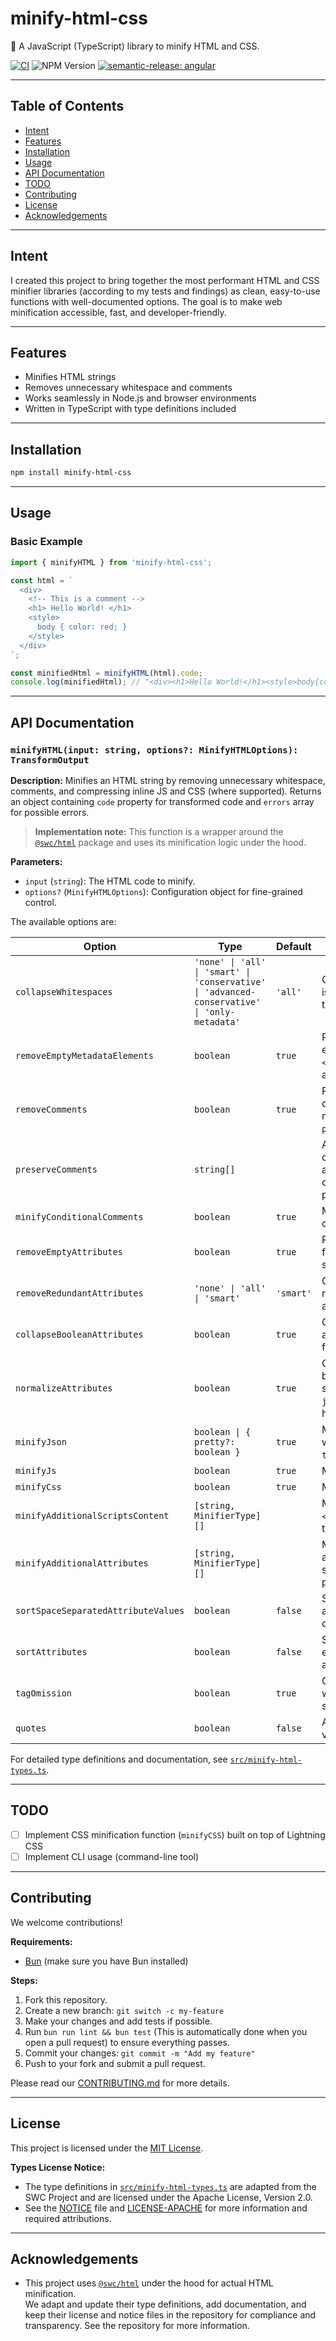 # minify-html-css

🔽 A JavaScript (TypeScript) library to minify HTML and CSS.

[![CI](https://github.com/femincan/minify-html-css/actions/workflows/ci.yml/badge.svg)](https://github.com/femincan/minify-html-css/actions/workflows/ci.yml)
![NPM Version](https://img.shields.io/npm/v/minify-html-css)
[![semantic-release: angular](https://img.shields.io/badge/semantic--release-angular-e10079?logo=semantic-release)](https://github.com/semantic-release/semantic-release)

---

## Table of Contents

- [Intent](#intent)
- [Features](#features)
- [Installation](#installation)
- [Usage](#usage)
- [API Documentation](#api-documentation)
- [TODO](#todo)
- [Contributing](#contributing)
- [License](#license)
- [Acknowledgements](#acknowledgements)

---

## Intent

I created this project to bring together the most performant HTML and CSS minifier libraries (according to my tests and findings) as clean, easy-to-use functions with well-documented options. The goal is to make web minification accessible, fast, and developer-friendly.

---

## Features

- Minifies HTML strings
- Removes unnecessary whitespace and comments
- Works seamlessly in Node.js and browser environments
- Written in TypeScript with type definitions included

---

## Installation

```bash
npm install minify-html-css
```

---

## Usage

### Basic Example

```typescript
import { minifyHTML } from 'minify-html-css';

const html = `
  <div>
    <!-- This is a comment -->
    <h1> Hello World! </h1>
    <style>
      body { color: red; }
    </style>
  </div>
`;

const minifiedHtml = minifyHTML(html).code;
console.log(minifiedHtml); // "<div><h1>Hello World!</h1><style>body{color:red}</style></div>"
```

---

## API Documentation

### `minifyHTML(input: string, options?: MinifyHTMLOptions): TransformOutput`

**Description:**
Minifies an HTML string by removing unnecessary whitespace, comments, and compressing inline JS and CSS (where supported). Returns an object containing `code` property for transformed code and `errors` array for possible errors.

> **Implementation note:**
> This function is a wrapper around the [`@swc/html`](https://github.com/swc-project/swc/tree/main/packages/html) package and uses its minification logic under the hood.

**Parameters:**

- `input` (`string`): The HTML code to minify.
- `options?` (`MinifyHTMLOptions`): Configuration object for fine-grained control.

The available options are:

| Option                              | Type                                                                                         | Default   | Description                                                                                              |
| ----------------------------------- | -------------------------------------------------------------------------------------------- | --------- | -------------------------------------------------------------------------------------------------------- |
| `collapseWhitespaces`               | `'none' \| 'all' \| 'smart' \| 'conservative' \| 'advanced-conservative' \| 'only-metadata'` | `'all'`   | Controls how whitespace is collapsed and removed throughout the document.                                |
| `removeEmptyMetadataElements`       | `boolean`                                                                                    | `true`    | Removes empty metadata elements such as `<script>`, `<style>`, `<meta>`, and `<link>`.                   |
| `removeComments`                    | `boolean`                                                                                    | `true`    | Removes all HTML comments unless matched by `preserveComments`.                                          |
| `preserveComments`                  | `string[]`                                                                                   |           | Array of regex strings; comments matching any are preserved. You can override the default patterns.      |
| `minifyConditionalComments`         | `boolean`                                                                                    | `true`    | Minifies IE conditional comments.                                                                        |
| `removeEmptyAttributes`             | `boolean`                                                                                    | `true`    | Removes empty attributes from HTML tags (when safe).                                                     |
| `removeRedundantAttributes`         | `'none' \| 'all' \| 'smart'`                                                                 | `'smart'` | Controls removal of redundant or default attributes.                                                     |
| `collapseBooleanAttributes`         | `boolean`                                                                                    | `true`    | Collapses boolean attributes to their short form (e.g. `checked`).                                       |
| `normalizeAttributes`               | `boolean`                                                                                    | `true`    | Cleans up attribute values by removing unnecessary spaces, and strips `javascript:` from event handlers. |
| `minifyJson`                        | `boolean \| { pretty?: boolean }`                                                            | `true`    | Minifies embedded JSON within `<script type="application/json">`.                                        |
| `minifyJs`                          | `boolean`                                                                                    | `true`    | Minifies inline JavaScript.                                                                              |
| `minifyCss`                         | `boolean`                                                                                    | `true`    | Minifies inline CSS.                                                                                     |
| `minifyAdditionalScriptsContent`    | `[string, MinifierType][]`                                                                   |           | Minifies additional `<script>` types, specifying type pattern and minifier.                              |
| `minifyAdditionalAttributes`        | `[string, MinifierType][]`                                                                   |           | Minifies additional attribute values, specifying attribute name pattern and minifier.                    |
| `sortSpaceSeparatedAttributeValues` | `boolean`                                                                                    | `false`   | Sorts space-separated attribute values like `class` or `rel`.                                            |
| `sortAttributes`                    | `boolean`                                                                                    | `false`   | Sorts all attributes of each element in reverse alphabetical order.                                      |
| `tagOmission`                       | `boolean`                                                                                    | `true`    | Omits optional end tags when valid per HTML spec.                                                        |
| `quotes`                            | `boolean`                                                                                    | `false`   | Always wrap attribute values in quotes.                                                                  |

For detailed type definitions and documentation, see [`src/minify-html-types.ts`](https://github.com/femincan/minify-html-css/blob/main/src/minify-html-types.ts).

---

## TODO

- [ ] Implement CSS minification function (`minifyCSS`) built on top of Lightning CSS
- [ ] Implement CLI usage (command-line tool)

---

## Contributing

We welcome contributions!

**Requirements:**

- [Bun](https://bun.sh/) (make sure you have Bun installed)

**Steps:**

1. Fork this repository.
2. Create a new branch: `git switch -c my-feature`
3. Make your changes and add tests if possible.
4. Run `bun run lint && bun test` (This is automatically done when you open a pull request) to ensure everything passes.
5. Commit your changes: `git commit -m "Add my feature"`
6. Push to your fork and submit a pull request.

Please read our [CONTRIBUTING.md](CONTRIBUTING.md) for more details.

---

## License

This project is licensed under the [MIT License](LICENSE).

**Types License Notice:**

- The type definitions in [`src/minify-html-types.ts`](https://github.com/femincan/minify-html-css/blob/main/src/minify-html-types.ts) are adapted from the SWC Project and are licensed under the Apache License, Version 2.0.
- See the [NOTICE](./NOTICE) file and [LICENSE-APACHE](./LICENSE-APACHE) for more information and required attributions.

---

## Acknowledgements

- This project uses [`@swc/html`](https://github.com/swc-project/swc/tree/main/packages/html) under the hood for actual HTML minification.  
  We adapt and update their type definitions, add documentation, and keep their license and notice files in the repository for compliance and transparency. See the repository for more information.

